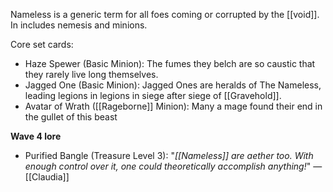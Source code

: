 Nameless is a generic term for all foes coming or corrupted by the [[void]]. In includes nemesis and minions.

Core set cards:
+ Haze Spewer (Basic Minion): The fumes they belch are so caustic that they rarely live long themselves.
+ Jagged One (Basic Minion): Jagged Ones are heralds of The Nameless, leading legions in legions in siege after siege of [[Gravehold]].
+ Avatar of Wrath ([[Rageborne]] Minion): Many a mage found their end in the gullet of this beast

__Wave 4 lore__
+ Purified Bangle (Treasure Level 3): "_[[Nameless]] are aether too. With enough control over it, one could theoretically accomplish anything!_" ― [[Claudia]]
